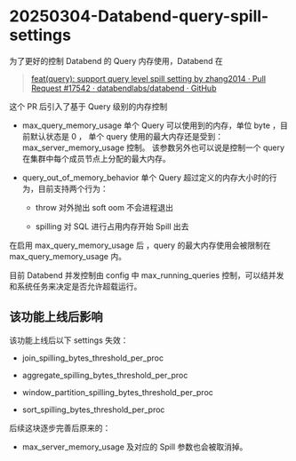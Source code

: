 # 20250304-Databend-query-spill-settings

为了更好的控制 Databend 的 Query 内存使用，Databend 在

> [feat(query): support query level spill setting by zhang2014 · Pull Request #17542 · databendlabs/databend · GitHub](https://github.com/databendlabs/databend/pull/17542)

这个 PR 后引入了基于 Query 级别的内存控制

- max_query_memory_usage  单个 Query 可以使用到的内存，单位 byte ，目前默认状态是 0 ， 单个 query 使用的最大内存还是受到： max_server_memory_usage 控制。 该参数另外也可以说是控制一个 query 在集群中每个成员节点上分配的最大内存。

- query_out_of_memory_behavior  单个 Query 超过定义的内存大小时的行为，目前支持两个行为：
  
  - throw  对外抛出 soft oom 不会进程退出
  
  - spilling 对 SQL 进行占用内存开始 Spill 出去

在启用 max_query_memory_usage 后 ，query 的最大内存使用会被限制在 max_query_memory_usage 内。



目前 Databend 并发控制由 config 中 max_running_queries  控制，可以结并发和系统任务来决定是否允许超载运行。 



## 该功能上线后影响

该功能上线后以下 settings 失效：

-  join_spilling_bytes_threshold_per_proc

- aggregate_spilling_bytes_threshold_per_proc

- window_partition_spilling_bytes_threshold_per_proc

- sort_spilling_bytes_threshold_per_proc

后续这块逐步完善后原来的：

- max_server_memory_usage 及对应的 Spill 参数也会被取消掉。


